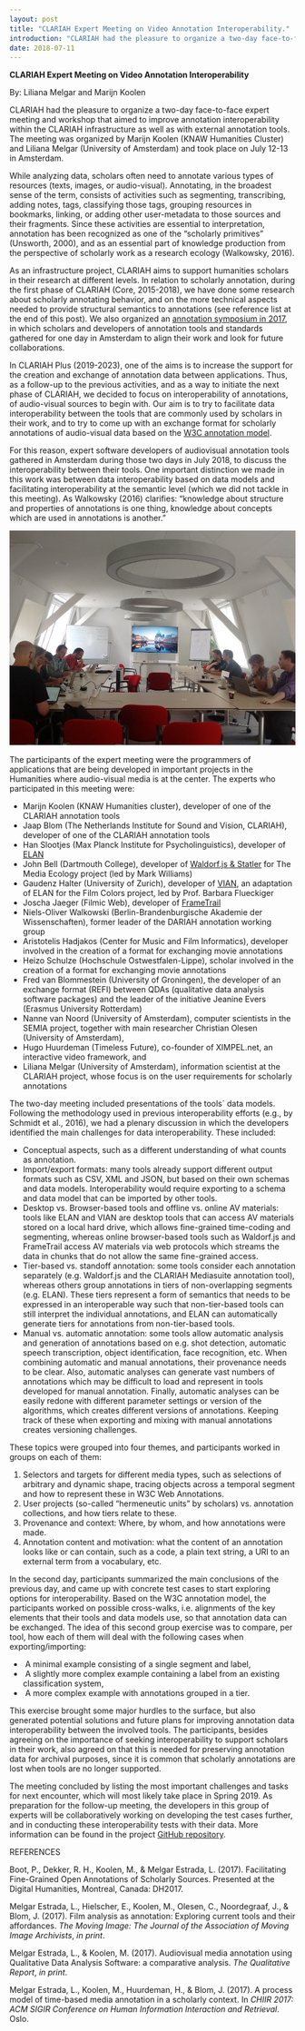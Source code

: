 ```yaml
---
layout: post
title: "CLARIAH Expert Meeting on Video Annotation Interoperability."
introduction: "CLARIAH had the pleasure to organize a two-day face-to-face expert meeting and workshop that aimed to improve annotation interoperability within the CLARIAH infrastructure as well as with external annotation tools. The meeting took place on July 12-13 in Amsterdam.."
date: 2018-07-11
---
```


**CLARIAH Expert Meeting on Video Annotation Interoperability**

By: Liliana Melgar and Marijn Koolen

CLARIAH had the pleasure to organize a two-day face-to-face expert meeting and workshop that aimed to improve annotation interoperability within the CLARIAH infrastructure as well as with external annotation tools. The meeting was organized by Marijn Koolen (KNAW Humanities Cluster) and Liliana Melgar (University of Amsterdam) and took place on July 12-13 in Amsterdam.

While analyzing data, scholars often need to annotate various types of resources (texts, images, or audio-visual). Annotating, in the broadest sense of the term, consists of activities such as segmenting, transcribing, adding notes, tags, classifying those tags, grouping resources in bookmarks, linking, or adding other user-metadata to those sources and their fragments. Since these activities are essential to interpretation, annotation has been recognized as one of the “scholarly primitives” (Unsworth, 2000), and as an essential part of knowledge production from the perspective of scholarly work as a research ecology (Walkowsky, 2016).

As an infrastructure project, CLARIAH aims to support humanities scholars in their research at different levels. In relation to scholarly annotation, during the first phase of CLARIAH (Core, 2015-2018), we have done some research about scholarly annotating behavior, and on the more technical aspects needed to provide structural semantics to annotations (see reference list at the end of this post). We also organized an [annotation symposium in 2017](https://clariah.github.io/mediasuite-blog/blog/2017/05/11/CLARIAH-annotation-symposium), in which scholars and developers of annotation tools and standards gathered for one day in Amsterdam to align their work and look for future collaborations. 

In CLARIAH Plus (2019-2023), one of the aims is to increase the support for the creation and exchange of annotation data between applications. Thus, as a follow-up to the previous activities, and as a way to initiate the next phase of CLARIAH, we decided to focus on interoperability of annotations, of audio-visual sources to begin with. Our aim is to try to facilitate data interoperability between the tools that are commonly used by scholars in their work, and to try to come up with an exchange format for scholarly annotations of audio-visual data based on the [W3C annotation model](https://www.w3.org/TR/annotation-model/). 

For this reason, expert software developers of audiovisual annotation tools gathered in Amsterdam during those two days in July 2018, to discuss the interoperability between their tools. One important distinction we made in this work was between data interoperability based on data models and facilitating interoperability at the semantic level (which we did not tackle in this meeting). As Walkowsky (2016) clarifies: “knowledge about structure and properties of annotations is one thing, knowledge about concepts which are used in annotations is another.”

![Participants Annotation Expert Meeting](https://github.com/CLARIAH/mediasuite-blog/blob/master/img/posts/2018-07-11_annotation-expert-meeting1.jpg?raw=true "2018-07-11_annotation-expert-meeting1.jpg")

The participants of the expert meeting were the programmers of applications that are being developed in important projects in the Humanities where audio-visual media is at the center. The experts who participated in this meeting were:

- Marijn Koolen (KNAW Humanities cluster), developer of one of the CLARIAH annotation tools
- Jaap Blom (The Netherlands Institute for Sound and Vision, CLARIAH), developer of one of the CLARIAH annotation tools
- Han Slootjes (Max Planck Institute for Psycholinguistics), developer of [ELAN](https://tla.mpi.nl/tools/tla-tools/elan/)
- John Bell (Dartmouth College), developer of [Waldorf.js & Statler](http://www.johnpbell.com/the-semantic-annotation-tool/) for The Media Ecology project (led by Mark Williams)
- Gaudenz Halter (University of Zurich), developer of [VIAN](https://filmcolors.org/2018/03/08/vian/), an adaptation of ELAN for the Film Colors project, led by Prof. Barbara Flueckiger
- Joscha Jaeger (Filmic Web), developer of [FrameTrail](https://frametrail.org/)
- Niels-Oliver Walkowski (Berlin-Brandenburgische Akademie der Wissenschaften), former leader of the DARIAH annotation working group
- Aristotelis Hadjakos (Center for Music and Film Informatics), developer involved in the creation of a format for exchanging movie annotations
- Heizo Schulze (Hochschule Ostwestfalen-Lippe), scholar involved in the creation of a format for exchanging movie annotations
- Fred van Blommestein (University of Groningen), the developer of an exchange format (REFI) between QDAs (qualitative data analysis software packages) and the leader of the initiative Jeanine Evers (Erasmus University Rotterdam)
- Nanne van Noord (University of Amsterdam), computer scientists in the SEMIA project, together with main researcher Christian Olesen (University of Amsterdam),
- Hugo Huurdeman (Timeless Future), co-founder of XIMPEL.net, an interactive video framework, and
- Liliana Melgar (University of Amsterdam), information scientist at the CLARIAH project, whose focus is on the user requirements for scholarly annotations

The two-day meeting included presentations of the tools´ data models. Following the methodology used in previous interoperability efforts (e.g., by Schmidt et al., 2016), we had a plenary discussion in which the developers identified the main challenges for data interoperability. These included:

- Conceptual aspects, such as a different understanding of what counts as annotation.
- Import/export formats: many tools already support different output formats such as CSV, XML and JSON, but based on their own schemas and data models. Interoperability would require exporting to a schema and data model that can be imported by other tools.
- Desktop vs. Browser-based tools and offline vs. online AV materials: tools like ELAN and VIAN are desktop tools that can access AV materials stored on a local hard drive, which allows fine-grained time-coding and segmenting, whereas online browser-based tools such as Waldorf.js and FrameTrail access AV materials via web protocols which streams the data in chunks that do not allow the same fine-grained access.  
- Tier-based vs. standoff annotation: some tools consider each annotation separately (e.g. Waldorf.js and the CLARIAH Mediasuite annotation tool), whereas others group annotations in tiers of non-overlapping segments (e.g. ELAN). These tiers represent a form of semantics that needs to be expressed in an interoperable way such that non-tier-based tools can still interpret the individual annotations, and ELAN can automatically generate tiers for annotations from non-tier-based tools. 
- Manual vs. automatic annotation: some tools allow automatic analysis and generation of annotations based on e.g. shot detection, automatic speech transcription, object identification, face recognition, etc. When combining automatic and manual annotations, their provenance needs to be clear. Also, automatic analyses can generate vast numbers of annotations which may be difficult to load and represent in tools developed for manual annotation. Finally, automatic analyses can be easily redone with different parameter settings or version of the algorithms, which creates different versions of annotations. Keeping track of these when exporting and mixing with manual annotations creates versioning challenges. 

These topics were grouped into four themes, and participants worked in groups on each of them:

1. Selectors and targets for different media types, such as selections of arbitrary and dynamic shape, tracing objects across a temporal segment and how to represent these in W3C Web Annotations. 
2. User projects (so-called “hermeneutic units” by scholars) vs. annotation collections, and how tiers relate to these.
3. Provenance and context: Where, by whom, and how annotations were made.
4. Annotation content and motivation: what the content of an annotation looks like or can contain, such as a code, a plain text string, a URI to an external term from a vocabulary, etc. 

In the second day, participants summarized the main conclusions of the previous day, and came up with concrete test cases to start exploring options for interoperability. Based on the W3C annotation model, the participants worked on possible cross-walks, i.e. alignments of the key elements that their tools and data models use, so that annotation data can be exchanged. The idea of this second group exercise was to compare, per tool, how each of them will deal with the following cases when exporting/importing:

- ​      A minimal example consisting of a single segment and label,
- ​      A slightly more complex example containing a label from an existing classification system,
- ​      A more complex example with annotations grouped in a tier.

This exercise brought some major hurdles to the surface, but also generated potential solutions and future plans for improving annotation data interoperability between the involved tools. The participants, besides agreeing on the importance of seeking interoperability to support scholars in their work, also agreed on that this is needed for preserving annotation data for archival purposes, since it is common that scholarly annotations are lost when tools are no longer supported.

The meeting concluded by listing the most important challenges and tasks for next encounter, which will most likely take place in Spring 2019. As preparation for the follow-up meeting, the developers in this group of experts will be collaboratively working on developing the test cases further, and in conducting these interoperability tests with their data.    More information can be found in the project [GitHub repository](https://github.com/CLARIAH/video-annotation-interoperability).

REFERENCES

Boot, P., Dekker, R. H., Koolen, M., & Melgar Estrada, L. (2017). Facilitating Fine-Grained Open Annotations of Scholarly Sources. Presented at the Digital Humanities, Montreal, Canada: DH2017.

Melgar Estrada, L., Hielscher, E., Koolen, M., Olesen, C., Noordegraaf, J., & Blom, J. (2017). Film analysis as annotation: Exploring current tools and their affordances. *The Moving Image: The Journal of the Association of Moving Image Archivists*, *in print*.

Melgar Estrada, L., & Koolen, M. (2017). Audiovisual media annotation using Qualitative Data Analysis Software: a comparative analysis. *The Qualitative Report*, *in print*.

Melgar Estrada, L., Koolen, M., Huurdeman, H., & Blom, J. (2017). A process model of time-based media annotation in a scholarly context. In *CHIIR 2017: ACM SIGIR Conference on Human Information Interaction and Retrieval*. Oslo.